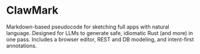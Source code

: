 # ClawMark
Markdown-based pseudocode for sketching full apps with natural language. Designed for LLMs to generate safe, idiomatic Rust (and more) in one pass. Includes a browser editor, REST and DB modeling, and intent-first annotations.
